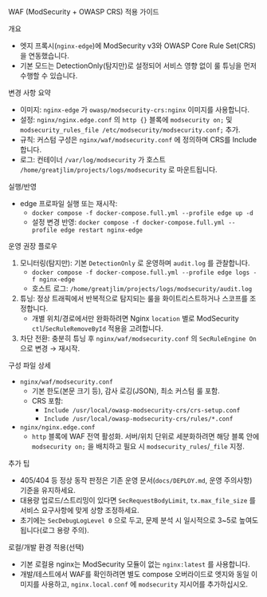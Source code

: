 WAF (ModSecurity + OWASP CRS) 적용 가이드

개요
- 엣지 프록시(`nginx-edge`)에 ModSecurity v3와 OWASP Core Rule Set(CRS)을 연동했습니다.
- 기본 모드는 DetectionOnly(탐지만)로 설정되어 서비스 영향 없이 룰 튜닝을 먼저 수행할 수 있습니다.

변경 사항 요약
- 이미지: `nginx-edge` 가 `owasp/modsecurity-crs:nginx` 이미지를 사용합니다.
- 설정: `nginx/nginx.edge.conf` 의 `http {}` 블록에 `modsecurity on;` 및 `modsecurity_rules_file /etc/modsecurity/modsecurity.conf;` 추가.
- 규칙: 커스텀 구성은 `nginx/waf/modsecurity.conf` 에 정의하며 CRS를 Include합니다.
- 로그: 컨테이너 `/var/log/modsecurity` 가 호스트 `/home/greatjlim/projects/logs/modsecurity` 로 마운트됩니다.

실행/반영
- edge 프로파일 실행 또는 재시작:
  - `docker compose -f docker-compose.full.yml --profile edge up -d`
  - 설정 변경 반영: `docker compose -f docker-compose.full.yml --profile edge restart nginx-edge`

운영 권장 플로우
1) 모니터링(탐지만): 기본 `DetectionOnly` 로 운영하며 `audit.log` 를 관찰합니다.
   - `docker compose -f docker-compose.full.yml --profile edge logs -f nginx-edge`
   - 호스트 로그: `/home/greatjlim/projects/logs/modsecurity/audit.log`
2) 튜닝: 정상 트래픽에서 반복적으로 탐지되는 룰을 화이트리스트하거나 스코프를 조정합니다.
   - 개별 위치/경로에서만 완화하려면 Nginx `location` 별로 ModSecurity `ctl`/`SecRuleRemoveById` 적용을 고려합니다.
3) 차단 전환: 충분히 튜닝 후 `nginx/waf/modsecurity.conf` 의 `SecRuleEngine On` 으로 변경 → 재시작.

구성 파일 상세
- `nginx/waf/modsecurity.conf`
  - 기본 한도(본문 크기 등), 감사 로깅(JSON), 최소 커스텀 룰 포함.
  - CRS 포함:
    - `Include /usr/local/owasp-modsecurity-crs/crs-setup.conf`
    - `Include /usr/local/owasp-modsecurity-crs/rules/*.conf`
- `nginx/nginx.edge.conf`
  - `http` 블록에 WAF 전역 활성화. 서버/위치 단위로 세분화하려면 해당 블록 안에 `modsecurity on;` 을 배치하고 필요 시 `modsecurity_rules`/`_file` 지정.

추가 팁
- 405/404 등 정상 동작 판정은 기존 운영 문서(`docs/DEPLOY.md`, 운영 주의사항) 기준을 유지하세요.
- 대용량 업로드/스트리밍이 있다면 `SecRequestBodyLimit`, `tx.max_file_size` 를 서비스 요구사항에 맞게 상향 조정하세요.
- 초기에는 `SecDebugLogLevel 0` 으로 두고, 문제 분석 시 일시적으로 3~5로 높여도 됩니다(로그 용량 주의).

로컬/개발 환경 적용(선택)
- 기본 로컬용 nginx는 ModSecurity 모듈이 없는 `nginx:latest` 를 사용합니다.
- 개발/테스트에서 WAF를 확인하려면 별도 compose 오버라이드로 엣지와 동일 이미지를 사용하고, `nginx.local.conf` 에 `modsecurity` 지시어를 추가하십시오.

